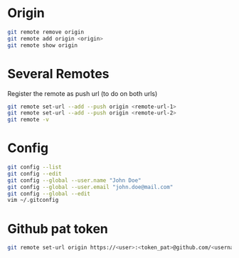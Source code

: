 # Origin

```bash
git remote remove origin
git remote add origin <origin>
git remote show origin
```

# Several Remotes

Register the remote as push url (to do on both urls)
```bash
git remote set-url --add --push origin <remote-url-1>
git remote set-url --add --push origin <remote-url-2>
git remote -v
```

# Config

```bash 
git config --list
git config --edit
git config --global --user.name "John Doe"
git config --global --user.email "john.doe@mail.com"
git config --global --edit
vim ~/.gitconfig
```

# Github pat token
```bash
git remote set-url origin https://<user>:<token_pat>@github.com/<username>/<repo>.git
```
